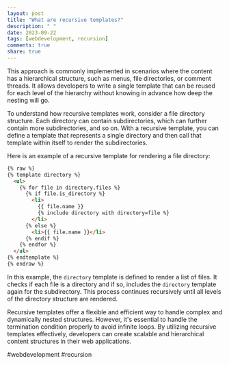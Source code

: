 ```yaml
---
layout: post
title: "What are recursive templates?"
description: " "
date: 2023-09-22
tags: [webdevelopment, recursion]
comments: true
share: true
---
```


This approach is commonly implemented in scenarios where the content has a hierarchical structure, such as menus, file directories, or comment threads. It allows developers to write a single template that can be reused for each level of the hierarchy without knowing in advance how deep the nesting will go.

To understand how recursive templates work, consider a file directory structure. Each directory can contain subdirectories, which can further contain more subdirectories, and so on. With a recursive template, you can define a template that represents a single directory and then call that template within itself to render the subdirectories.

Here is an example of a recursive template for rendering a file directory:

```html
{% raw %}
{% template directory %}
  <ul>
    {% for file in directory.files %}
      {% if file.is_directory %}
        <li>
          {{ file.name }}
          {% include directory with directory=file %}
        </li>
      {% else %}
        <li>{{ file.name }}</li>
      {% endif %}
    {% endfor %}
  </ul>
{% endtemplate %}
{% endraw %}
```

In this example, the `directory` template is defined to render a list of files. It checks if each file is a directory and if so, includes the `directory` template again for the subdirectory. This process continues recursively until all levels of the directory structure are rendered.

Recursive templates offer a flexible and efficient way to handle complex and dynamically nested structures. However, it's essential to handle the termination condition properly to avoid infinite loops. By utilizing recursive templates effectively, developers can create scalable and hierarchical content structures in their web applications.

#webdevelopment #recursion